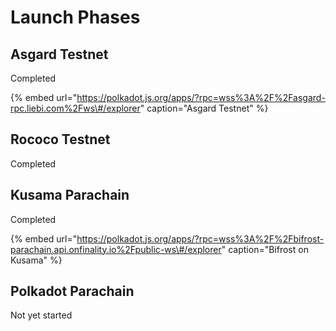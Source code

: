 # Launch Phases

## Asgard Testnet

Completed

{% embed url="https://polkadot.js.org/apps/?rpc=wss%3A%2F%2Fasgard-rpc.liebi.com%2Fws\#/explorer" caption="Asgard Testnet" %}

## Rococo Testnet

Completed

## Kusama Parachain

Completed

{% embed url="https://polkadot.js.org/apps/?rpc=wss%3A%2F%2Fbifrost-parachain.api.onfinality.io%2Fpublic-ws\#/explorer" caption="Bifrost on Kusama" %}

## Polkadot Parachain

Not yet started

## 




